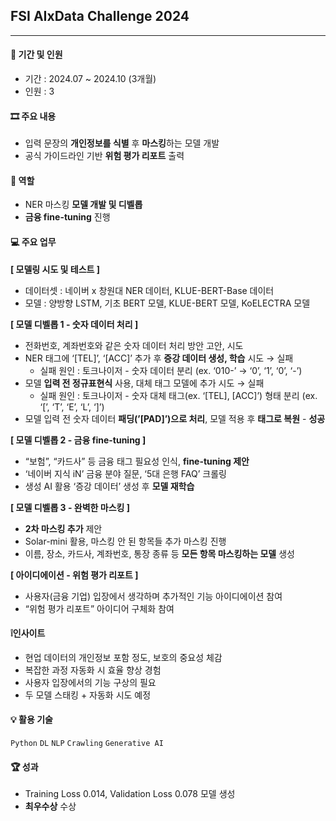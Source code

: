 ## FSI AIxData Challenge 2024
--------

#### 👥 기간 및 인원
- 기간 : 2024.07 ~ 2024.10 (3개월)
- 인원 : 3

#### 🎞 주요 내용
- 입력 문장의 **개인정보를 식별** 후 **마스킹**하는 모델 개발
- 공식 가이드라인 기반 **위험 평가 리포트** 출력

#### 🪪 역할
- NER 마스킹 **모델 개발 및 디벨롭**
- **금융 fine-tuning** 진행

#### 💻 주요 업무 
**[ 모델링 시도 및 테스트 ]**
- 데이터셋 : 네이버 x 창원대 NER 데이터, KLUE-BERT-Base 데이터
- 모델 : 양방향 LSTM, 기초 BERT 모델, KLUE-BERT 모델, KoELECTRA 모델

**[ 모델 디벨롭 1 - 숫자 데이터 처리 ]**
- 전화번호, 계좌번호와 같은 숫자 데이터 처리 방안 고안, 시도
- NER 태그에 ‘[TEL]’, ‘[ACC]’ 추가 후 **증강 데이터 생성, 학습** 시도 → 실패
    - 실패 원인 : 토크나이저 - 숫자 데이터 분리 (ex. ‘010-’ → ‘0’, ‘1’, ‘0’, ‘-’)
- 모델 **입력 전 정규표현식** 사용, 대체 태그 모델에 추가 시도 → 실패
    - 실패 원인 : 토크나이저 - 숫자 대체 태그(ex. ‘[TEL], [ACC]’) 형태 분리 (ex. ‘[’, ‘T’, ‘E’, ‘L’, ‘]’)
- 모델 입력 전 숫자 데이터 **패딩(’[PAD]’)으로 처리**, 모델 적용 후 **태그로 복원** - **성공**

**[ 모델 디벨롭 2 - 금융 fine-tuning ]**

- “보험”, “카드사” 등 금융 태그 필요성 인식, **fine-tuning 제안**
- ‘네이버 지식 iN’ 금융 분야 질문, ‘5대 은행 FAQ’ 크롤링
- 생성 AI 활용 ‘증강 데이터’ 생성 후 **모델 재학습**

**[ 모델 디벨롭 3 - 완벽한 마스킹 ]**

- **2차 마스킹 추가** 제안
- Solar-mini 활용, 마스킹 안 된 항목들 추가 마스킹 진행
- 이름, 장소, 카드사, 계좌번호, 통장 종류 등 **모든 항목 마스킹하는 모델** 생성

**[ 아이디에이션 - 위험 평가 리포트 ]**

- 사용자(금융 기업) 입장에서 생각하며 추가적인 기능 아이디에이션 참여
- “위험 평가 리포트” 아이디어 구체화 참여

#### ❕인사이트

- 현업 데이터의 개인정보 포함 정도, 보호의 중요성 체감
- 복잡한 과정 자동화 시 효율 향상 경험
- 사용자 입장에서의 기능 구상의 필요
- 두 모델 스태킹 + 자동화 시도 예정

#### 💡 활용 기술
 `Python`   `DL`    `NLP`    `Crawling`   `Generative AI` 

#### 🏆 성과

- Training Loss 0.014, Validation Loss 0.078 모델 생성
- **최우수상** 수상
